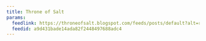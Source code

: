 ```yaml
---
title: Throne of Salt
params:
  feedlink: https://throneofsalt.blogspot.com/feeds/posts/default?alt=rss
  feedid: a9d431bade14ada82f2448497688adc4
---
```


